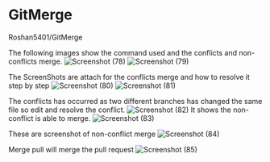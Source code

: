 # GitMerge
Roshan5401/GitMerge

The following images show the command used and the conflicts and non-conflicts merge.
![Screenshot (78)](https://user-images.githubusercontent.com/68680320/213902578-d63b87c0-d76d-46ab-b7da-87e480a7ca8f.png)
![Screenshot (79)](https://user-images.githubusercontent.com/68680320/213902581-747faf53-ed96-4007-85d1-6c7c8199da10.png)

The ScreenShots are attach for the conflicts merge and how to resolve it step by step
![Screenshot (80)](https://user-images.githubusercontent.com/68680320/213902582-ba920a9a-052d-4466-92c5-3a7847b34329.png)
![Screenshot (81)](https://user-images.githubusercontent.com/68680320/213902585-7793285a-b338-49e2-b68d-b3adcc5afad7.png)

The conflicts has occurred as two different branches has changed the same file so edit and resolve the conflict.
![Screenshot (82)](https://user-images.githubusercontent.com/68680320/213902587-844ece26-f4e7-4595-aadf-708b956ac34d.png)
It shows the non-conflict is able to merge.
![Screenshot (83)](https://user-images.githubusercontent.com/68680320/213902588-2590f9a0-9eb9-4ea9-a719-6b52af7e3761.png)

These are screenshot of non-conflict merge
![Screenshot (84)](https://user-images.githubusercontent.com/68680320/213902589-b13fd544-66fd-453d-873d-7a32f474eb28.png)

Merge pull will merge the pull request
![Screenshot (85)](https://user-images.githubusercontent.com/68680320/213902590-b3092daa-afa7-453f-b43d-c509ee184822.png)
